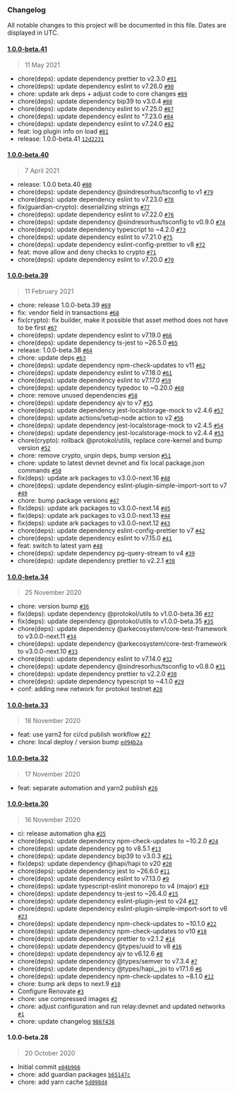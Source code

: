 ### Changelog

All notable changes to this project will be documented in this file. Dates are displayed in UTC.

#### [1.0.0-beta.41](https://github.com/protokol/guardian/compare/1.0.0-beta.40...1.0.0-beta.41)

> 11 May 2021

-   chore(deps): update dependency prettier to v2.3.0 [`#91`](https://github.com/protokol/guardian/pull/91)
-   chore(deps): update dependency eslint to v7.26.0 [`#90`](https://github.com/protokol/guardian/pull/90)
-   chore: update ark deps + adjust code to core changes [`#89`](https://github.com/protokol/guardian/pull/89)
-   chore(deps): update dependency bip39 to v3.0.4 [`#88`](https://github.com/protokol/guardian/pull/88)
-   chore(deps): update dependency eslint to v7.25.0 [`#87`](https://github.com/protokol/guardian/pull/87)
-   chore(deps): update dependency eslint to ^7.23.0 [`#84`](https://github.com/protokol/guardian/pull/84)
-   chore(deps): update dependency eslint to v7.24.0 [`#82`](https://github.com/protokol/guardian/pull/82)
-   feat: log plugin info on load [`#81`](https://github.com/protokol/guardian/pull/81)
-   release: 1.0.0-beta.41 [`12d2231`](https://github.com/protokol/guardian/commit/12d22315200ed15ba2cab17cf15a17782750ce4b)

#### [1.0.0-beta.40](https://github.com/protokol/guardian/compare/1.0.0-beta.39...1.0.0-beta.40)

> 7 April 2021

-   release: 1.0.0 beta.40 [`#80`](https://github.com/protokol/guardian/pull/80)
-   chore(deps): update dependency @sindresorhus/tsconfig to v1 [`#79`](https://github.com/protokol/guardian/pull/79)
-   chore(deps): update dependency eslint to v7.23.0 [`#78`](https://github.com/protokol/guardian/pull/78)
-   fix(guardian-crypto): deserializing strings [`#77`](https://github.com/protokol/guardian/pull/77)
-   chore(deps): update dependency eslint to v7.22.0 [`#76`](https://github.com/protokol/guardian/pull/76)
-   chore(deps): update dependency @sindresorhus/tsconfig to v0.9.0 [`#74`](https://github.com/protokol/guardian/pull/74)
-   chore(deps): update dependency typescript to ~4.2.0 [`#73`](https://github.com/protokol/guardian/pull/73)
-   chore(deps): update dependency eslint to v7.21.0 [`#75`](https://github.com/protokol/guardian/pull/75)
-   chore(deps): update dependency eslint-config-prettier to v8 [`#72`](https://github.com/protokol/guardian/pull/72)
-   feat: move allow and deny checks to crypto [`#71`](https://github.com/protokol/guardian/pull/71)
-   chore(deps): update dependency eslint to v7.20.0 [`#70`](https://github.com/protokol/guardian/pull/70)

#### [1.0.0-beta.39](https://github.com/protokol/guardian/compare/1.0.0-beta.34...1.0.0-beta.39)

> 11 February 2021

-   chore: release 1.0.0-beta.39 [`#69`](https://github.com/protokol/guardian/pull/69)
-   fix: vendor field in transactions [`#68`](https://github.com/protokol/guardian/pull/68)
-   fix(crypto): fix builder, make it possible that asset method does not have to be first [`#67`](https://github.com/protokol/guardian/pull/67)
-   chore(deps): update dependency eslint to v7.19.0 [`#66`](https://github.com/protokol/guardian/pull/66)
-   chore(deps): update dependency ts-jest to ~26.5.0 [`#65`](https://github.com/protokol/guardian/pull/65)
-   release: 1.0.0-beta.38 [`#64`](https://github.com/protokol/guardian/pull/64)
-   chore: update deps [`#63`](https://github.com/protokol/guardian/pull/63)
-   chore(deps): update dependency npm-check-updates to v11 [`#62`](https://github.com/protokol/guardian/pull/62)
-   chore(deps): update dependency eslint to v7.18.0 [`#61`](https://github.com/protokol/guardian/pull/61)
-   chore(deps): update dependency eslint to v7.17.0 [`#59`](https://github.com/protokol/guardian/pull/59)
-   chore(deps): update dependency typedoc to ~0.20.0 [`#60`](https://github.com/protokol/guardian/pull/60)
-   chore: remove unused dependencies [`#58`](https://github.com/protokol/guardian/pull/58)
-   chore(deps): update dependency ajv to v7 [`#55`](https://github.com/protokol/guardian/pull/55)
-   chore(deps): update dependency jest-localstorage-mock to v2.4.6 [`#57`](https://github.com/protokol/guardian/pull/57)
-   chore(deps): update actions/setup-node action to v2 [`#56`](https://github.com/protokol/guardian/pull/56)
-   chore(deps): update dependency jest-localstorage-mock to v2.4.5 [`#54`](https://github.com/protokol/guardian/pull/54)
-   chore(deps): update dependency jest-localstorage-mock to v2.4.4 [`#53`](https://github.com/protokol/guardian/pull/53)
-   chore(crypto): rollback @protokol/utils, replace core-kernel and bump version [`#52`](https://github.com/protokol/guardian/pull/52)
-   chore: remove crypto, unpin deps, bump version [`#51`](https://github.com/protokol/guardian/pull/51)
-   chore: update to latest devnet devnet and fix local package.json commands [`#50`](https://github.com/protokol/guardian/pull/50)
-   fix(deps): update ark packages to v3.0.0-next.16 [`#48`](https://github.com/protokol/guardian/pull/48)
-   chore(deps): update dependency eslint-plugin-simple-import-sort to v7 [`#49`](https://github.com/protokol/guardian/pull/49)
-   chore: bump package versions [`#47`](https://github.com/protokol/guardian/pull/47)
-   fix(deps): update ark packages to v3.0.0-next.14 [`#45`](https://github.com/protokol/guardian/pull/45)
-   fix(deps): update ark packages to v3.0.0-next.13 [`#44`](https://github.com/protokol/guardian/pull/44)
-   fix(deps): update ark packages to v3.0.0-next.12 [`#43`](https://github.com/protokol/guardian/pull/43)
-   chore(deps): update dependency eslint-config-prettier to v7 [`#42`](https://github.com/protokol/guardian/pull/42)
-   chore(deps): update dependency eslint to v7.15.0 [`#41`](https://github.com/protokol/guardian/pull/41)
-   feat: switch to latest yarn [`#40`](https://github.com/protokol/guardian/pull/40)
-   chore(deps): update dependency pg-query-stream to v4 [`#39`](https://github.com/protokol/guardian/pull/39)
-   chore(deps): update dependency prettier to v2.2.1 [`#38`](https://github.com/protokol/guardian/pull/38)

#### [1.0.0-beta.34](https://github.com/protokol/guardian/compare/1.0.0-beta.33...1.0.0-beta.34)

> 25 November 2020

-   chore: version bump [`#36`](https://github.com/protokol/guardian/pull/36)
-   fix(deps): update dependency @protokol/utils to v1.0.0-beta.36 [`#37`](https://github.com/protokol/guardian/pull/37)
-   fix(deps): update dependency @protokol/utils to v1.0.0-beta.35 [`#35`](https://github.com/protokol/guardian/pull/35)
-   chore(deps): update dependency @arkecosystem/core-test-framework to v3.0.0-next.11 [`#34`](https://github.com/protokol/guardian/pull/34)
-   chore(deps): update dependency @arkecosystem/core-test-framework to v3.0.0-next.10 [`#33`](https://github.com/protokol/guardian/pull/33)
-   chore(deps): update dependency eslint to v7.14.0 [`#32`](https://github.com/protokol/guardian/pull/32)
-   chore(deps): update dependency @sindresorhus/tsconfig to v0.8.0 [`#31`](https://github.com/protokol/guardian/pull/31)
-   chore(deps): update dependency prettier to v2.2.0 [`#30`](https://github.com/protokol/guardian/pull/30)
-   chore(deps): update dependency typescript to ~4.1.0 [`#29`](https://github.com/protokol/guardian/pull/29)
-   conf: adding new network for protokol testnet [`#28`](https://github.com/protokol/guardian/pull/28)

#### [1.0.0-beta.33](https://github.com/protokol/guardian/compare/1.0.0-beta.32...1.0.0-beta.33)

> 18 November 2020

-   feat: use yarn2 for ci/cd publish workflow [`#27`](https://github.com/protokol/guardian/pull/27)
-   chore: local deploy / version bump [`ed94b2a`](https://github.com/protokol/guardian/commit/ed94b2a3601a509100af9b65eda8d68478ad1fc6)

#### [1.0.0-beta.32](https://github.com/protokol/guardian/compare/1.0.0-beta.30...1.0.0-beta.32)

> 17 November 2020

-   feat: separate automation and yarn2 publish [`#26`](https://github.com/protokol/guardian/pull/26)

#### [1.0.0-beta.30](https://github.com/protokol/guardian/compare/1.0.0-beta.28...1.0.0-beta.30)

> 16 November 2020

-   ci: release automation gha [`#25`](https://github.com/protokol/guardian/pull/25)
-   chore(deps): update dependency npm-check-updates to ~10.2.0 [`#24`](https://github.com/protokol/guardian/pull/24)
-   chore(deps): update dependency pg to v8.5.1 [`#13`](https://github.com/protokol/guardian/pull/13)
-   chore(deps): update dependency bip39 to v3.0.3 [`#21`](https://github.com/protokol/guardian/pull/21)
-   fix(deps): update dependency @hapi/hapi to v20 [`#20`](https://github.com/protokol/guardian/pull/20)
-   chore(deps): update dependency jest to ~26.6.0 [`#11`](https://github.com/protokol/guardian/pull/11)
-   chore(deps): update dependency eslint to v7.13.0 [`#9`](https://github.com/protokol/guardian/pull/9)
-   chore(deps): update typescript-eslint monorepo to v4 (major) [`#19`](https://github.com/protokol/guardian/pull/19)
-   chore(deps): update dependency ts-jest to ~26.4.0 [`#15`](https://github.com/protokol/guardian/pull/15)
-   chore(deps): update dependency eslint-plugin-jest to v24 [`#17`](https://github.com/protokol/guardian/pull/17)
-   chore(deps): update dependency eslint-plugin-simple-import-sort to v6 [`#23`](https://github.com/protokol/guardian/pull/23)
-   chore(deps): update dependency npm-check-updates to ~10.1.0 [`#22`](https://github.com/protokol/guardian/pull/22)
-   chore(deps): update dependency npm-check-updates to v10 [`#18`](https://github.com/protokol/guardian/pull/18)
-   chore(deps): update dependency prettier to v2.1.2 [`#14`](https://github.com/protokol/guardian/pull/14)
-   chore(deps): update dependency @types/uuid to v8 [`#16`](https://github.com/protokol/guardian/pull/16)
-   chore(deps): update dependency ajv to v6.12.6 [`#8`](https://github.com/protokol/guardian/pull/8)
-   chore(deps): update dependency @types/semver to v7.3.4 [`#7`](https://github.com/protokol/guardian/pull/7)
-   chore(deps): update dependency @types/hapi\_\_joi to v17.1.6 [`#6`](https://github.com/protokol/guardian/pull/6)
-   chore(deps): update dependency npm-check-updates to ~8.1.0 [`#12`](https://github.com/protokol/guardian/pull/12)
-   chore: bump ark deps to next.9 [`#10`](https://github.com/protokol/guardian/pull/10)
-   Configure Renovate [`#3`](https://github.com/protokol/guardian/pull/3)
-   chore: use compressed images [`#2`](https://github.com/protokol/guardian/pull/2)
-   chore: adjust configuration and run relay:devnet and updated networks [`#1`](https://github.com/protokol/guardian/pull/1)
-   chore: update changelog [`986f436`](https://github.com/protokol/guardian/commit/986f436849ab0169e95df6709d0a2eed72d4154a)

#### 1.0.0-beta.28

> 20 October 2020

-   Initial commit [`e04b966`](https://github.com/protokol/guardian/commit/e04b96629bed43e9101fb208a238e84644896cff)
-   chore: add guardian packages [`b65147c`](https://github.com/protokol/guardian/commit/b65147cbd309bfeccd3aae8127ac686e813f4ce6)
-   chore: add yarn cache [`5d098d4`](https://github.com/protokol/guardian/commit/5d098d4e4bf1d70fb83550c09d819c1d62fff69a)
